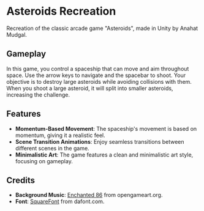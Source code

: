 # Asteroids Recreation

Recreation of the classic arcade game "Asteroids", made in Unity by Anahat Mudgal.

## Gameplay

In this game, you control a spaceship that can move and aim throughout space. Use the arrow keys to navigate and the spacebar to shoot. Your objective is to destroy large asteroids while avoiding collisions with them. When you shoot a large asteroid, it will split into smaller asteroids, increasing the challenge.

## Features

- **Momentum-Based Movement**: The spaceship's movement is based on momentum, giving it a realistic feel.
- **Scene Transition Animations**: Enjoy seamless transitions between different scenes in the game.
- **Minimalistic Art**: The game features a clean and minimalistic art style, focusing on gameplay.

## Credits

- **Background Music**: [Enchanted 86](https://opengameart.org/content/enchanted-tiki-86) from opengameart.org.
- **Font**: [SquareFont](https://www.dafont.com/squarefont.font) from dafont.com.
